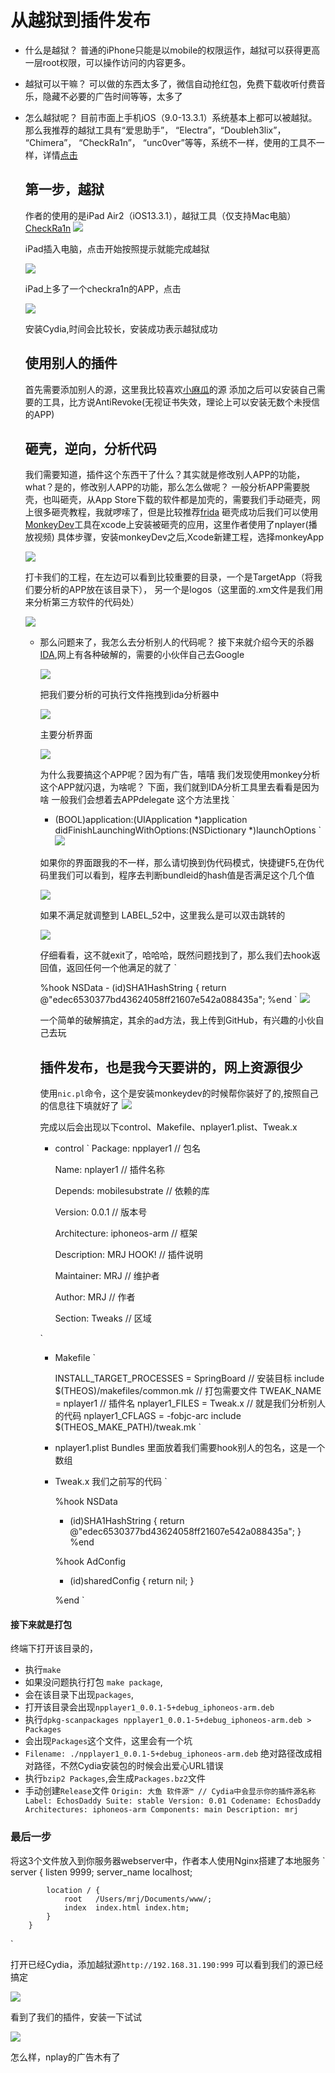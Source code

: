 # 从越狱到插件发布
* 什么是越狱？
    普通的iPhone只能是以mobile的权限运作，越狱可以获得更高一层root权限，可以操作访问的内容更多。
* 越狱可以干嘛？
    可以做的东西太多了，微信自动抢红包，免费下载收听付费音乐，隐藏不必要的广告时间等等，太多了
* 怎么越狱呢？
    目前市面上手机iOS（9.0-13.3.1）系统基本上都可以被越狱。那么我推荐的越狱工具有“爱思助手”， “Electra”，“Doubleh3lix”， “Chimera”， “CheckRa1n”， “unc0ver”等等，系统不一样，使用的工具不一样，详情[点击](https://www.abcydia.com/read-category/jailbreak)
    ## 第一步，越狱
    作者的使用的是iPad Air2（iOS13.3.1），越狱工具（仅支持Mac电脑）[CheckRa1n](https://checkra.in/)
    ![](chekra1n.jpg)
    
    iPad插入电脑，点击开始按照提示就能完成越狱
    
    ![](ipadmain.PNG)
    
    iPad上多了一个checkra1n的APP，点击
    
    ![](checkra1n.PNG)
    
    安装Cydia,时间会比较长，安装成功表示越狱成功
    ## 使用别人的插件
    首先需要添加别人的源，这里我比较喜欢[小麻瓜](http://apt.margua.top)的源
    添加之后可以安装自己需要的工具，比方说AntiRevoke(无视证书失效，理论上可以安装无数个未授信的APP)
    ## 砸壳，逆向，分析代码
    我们需要知道，插件这个东西干了什么？其实就是修改别人APP的功能，what？是的，修改别人APP的功能，那么怎么做呢？
    一般分析APP需要脱壳，也叫砸壳，从App Store下载的软件都是加壳的，需要我们手动砸壳，网上很多砸壳教程，我就啰嗦了，但是比较推荐[frida](https://github.com/AloneMonkey/frida-ios-dump)
    砸壳成功后我们可以使用[MonkeyDev](https://github.com/AloneMonkey/MonkeyDev)工具在xcode上安装被砸壳的应用，这里作者使用了nplayer(播放视频)
    具体步骤，安装monkeyDev之后,Xcode新建工程，选择monkeyApp
    
    ![](monkeydev.png)
    
    打卡我们的工程，在左边可以看到比较重要的目录，一个是TargetApp（将我们要分析的APP放在该目录下）， 另一个是logos（这里面的.xm文件是我们用来分析第三方软件的代码处）
    
    ![](codenav.jpg)
    
    * 那么问题来了，我怎么去分析别人的代码呢？
        接下来就介绍今天的杀器[IDA](https://www.hex-rays.com/products/ida/),网上有各种破解的，需要的小伙伴自己去Google
        
        ![](ida.jpg)
        
        把我们要分析的可执行文件拖拽到ida分析器中
        
        ![](ex.jpg)
        
        主要分析界面
        
        ![](fenxi.jpg)
        
        为什么我要搞这个APP呢？因为有广告，嘻嘻
        我们发现使用monkey分析这个APP就闪退，为啥呢？
        下面，我们就到IDA分析工具里去看看是因为啥
        一般我们会想着去APPdelegate 这个方法里找
        `
        
        - (BOOL)application:(UIApplication *)application didFinishLaunchingWithOptions:(NSDictionary *)launchOptions
        `
        ![](ipacode.jpg)
        
        如果你的界面跟我的不一样，那么请切换到伪代码模式，快捷键F5,在伪代码里我们可以看到，程序去判断bundleid的hash值是否满足这个几个值
        
        ![](eq.jpg)
        
        如果不满足就调整到 LABEL_52中，这里我么是可以双击跳转的
        
        ![](exit.jpg)
        
        仔细看看，这不就exit了，哈哈哈，既然问题找到了，那么我们去hook返回值，返回任何一个他满足的就了
        `
        
        %hook NSData
            - (id)SHA1HashString {
                return @"edec6530377bd43624058ff21607e542a088435a";
            %end
        `
        ![](change.jpg)
        
        一个简单的破解搞定，其余的ad方法，我上传到GitHub，有兴趣的小伙自己去玩
        
        ## 插件发布，也是我今天要讲的，网上资源很少
        
        使用`nic.pl`命令，这个是安装monkeydev的时候帮你装好了的,按照自己的信息往下填就好了
        ![](nic.jpg)
        
        完成以后会出现以下control、Makefile、nplayer1.plist、Tweak.x
        * control
        `
            Package: npplayer1 // 包名
            
            Name: nplayer1 // 插件名称
            
            Depends: mobilesubstrate // 依赖的库
            
            Version: 0.0.1 // 版本号
            
            Architecture: iphoneos-arm // 框架
            
            Description: MRJ HOOK! // 插件说明
            
            Maintainer: MRJ // 维护者
            
            Author: MRJ // 作者
            
            Section: Tweaks // 区域
            
        `
        * Makefile
        `
        
            INSTALL_TARGET_PROCESSES = SpringBoard // 安装目标
            include $(THEOS)/makefiles/common.mk // 打包需要文件
            TWEAK_NAME = nplayer1 // 插件名
            nplayer1_FILES = Tweak.x // 就是我们分析别人的代码
            nplayer1_CFLAGS = -fobjc-arc
            include $(THEOS_MAKE_PATH)/tweak.mk
        `
        * nplayer1.plist
        Bundles 里面放着我们需要hook别人的包名，这是一个数组
        * Tweak.x
        我们之前写的代码
        `
        
            %hook NSData
            - (id)SHA1HashString {
                return @"edec6530377bd43624058ff21607e542a088435a";
            }
            %end
            
            %hook AdConfig
            + (id)sharedConfig {
                return nil;
            }

            %end
        `
#### 接下来就是打包

终端下打开该目录的，
* 执行`make` 
* 如果没问题执行打包 `make package`, 
* 会在该目录下出现`packages`,
* 打开该目录会出现`npplayer1_0.0.1-5+debug_iphoneos-arm.deb` 
* 执行`dpkg-scanpackages npplayer1_0.0.1-5+debug_iphoneos-arm.deb > Packages`
* 会出现`Packages`这个文件，这里会有一个坑
* `Filename: ./npplayer1_0.0.1-5+debug_iphoneos-arm.deb` 绝对路径改成相对路径，不然Cydia安装包的时候会出爱心URL错误
* 执行`bzip2 Packages`,会生成`Packages.bz2`文件
* 手动创建`Release`文件
`
    Origin: 大鱼 软件源™ // Cydia中会显示你的插件源名称
    Label: EchosDaddy
    Suite: stable
    Version: 0.01
    Codename: EchosDaddy
    Architectures: iphoneos-arm
    Components: main
    Description: mrj
`

### 最后一步
将这3个文件放入到你服务器webserver中，作者本人使用Nginx搭建了本地服务
`
        server {
            listen       9999;
            server_name  localhost;
    
            location / {
                root   /Users/mrj/Documents/www/;
                index  index.html index.htm;
            }
        }
`

打开已经Cydia，添加越狱源`http://192.168.31.190:999`
可以看到我们的源已经搞定

![](source.jpg)

看到了我们的插件，安装一下试试

![](installsource.jpg)

怎么样，nplay的广告木有了







